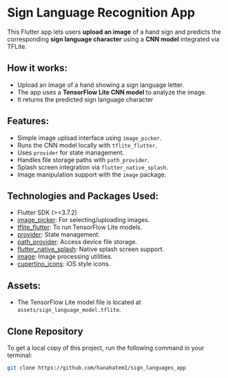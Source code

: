 # Sign Language Recognition App

This Flutter app lets users **upload an image** of a hand sign and predicts the corresponding **sign language character** using a **CNN model** integrated via TFLite.

## How it works:
- Upload an image of a hand showing a sign language letter.
- The app uses a **TensorFlow Lite CNN model** to analyze the image.
- It returns the predicted sign language character 

## Features:
- Simple image upload interface using `image_picker`.
- Runs the CNN model locally with `tflite_flutter`.
- Uses `provider` for state management.
- Handles file storage paths with `path_provider`.
- Splash screen integration via `flutter_native_splash`.
- Image manipulation support with the `image` package.

## Technologies and Packages Used:
- Flutter SDK (>=3.7.2)
- [image_picker](https://pub.dev/packages/image_picker): For selecting/uploading images.
- [tflite_flutter](https://pub.dev/packages/tflite_flutter): To run TensorFlow Lite models.
- [provider](https://pub.dev/packages/provider): State management.
- [path_provider](https://pub.dev/packages/path_provider): Access device file storage.
- [flutter_native_splash](https://pub.dev/packages/flutter_native_splash): Native splash screen support.
- [image](https://pub.dev/packages/image): Image processing utilities.
- [cupertino_icons](https://pub.dev/packages/cupertino_icons): iOS style icons.

## Assets:
- The TensorFlow Lite model file is located at `assets/sign_language_model.tflite`.

## Clone Repository

To get a local copy of this project, run the following command in your terminal:

```bash
git clone https://github.com/hanahatem1/sign_languages_app
